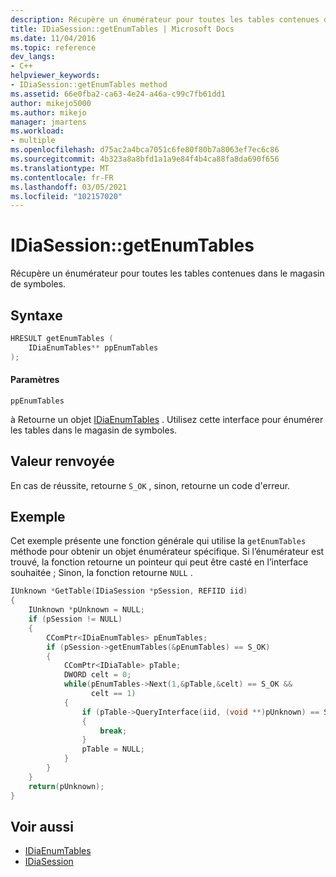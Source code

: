 ```yaml
---
description: Récupère un énumérateur pour toutes les tables contenues dans le magasin de symboles.
title: IDiaSession::getEnumTables | Microsoft Docs
ms.date: 11/04/2016
ms.topic: reference
dev_langs:
- C++
helpviewer_keywords:
- IDiaSession::getEnumTables method
ms.assetid: 66e0fba2-ca63-4e24-a46a-c99c7fb61dd1
author: mikejo5000
ms.author: mikejo
manager: jmartens
ms.workload:
- multiple
ms.openlocfilehash: d75ac2a4bca7051c6fe80f80b7a8063ef7ec6c86
ms.sourcegitcommit: 4b323a8a8bfd1a1a9e84f4b4ca88fa8da690f656
ms.translationtype: MT
ms.contentlocale: fr-FR
ms.lasthandoff: 03/05/2021
ms.locfileid: "102157020"
---
```

# <a name="idiasessiongetenumtables"></a>IDiaSession::getEnumTables
Récupère un énumérateur pour toutes les tables contenues dans le magasin de symboles.

## <a name="syntax"></a>Syntaxe

```C++
HRESULT getEnumTables (
    IDiaEnumTables** ppEnumTables
);
```

#### <a name="parameters"></a>Paramètres
`ppEnumTables`

à Retourne un objet [IDiaEnumTables](../../debugger/debug-interface-access/idiaenumtables.md) . Utilisez cette interface pour énumérer les tables dans le magasin de symboles.

## <a name="return-value"></a>Valeur renvoyée
En cas de réussite, retourne `S_OK` , sinon, retourne un code d'erreur.

## <a name="example"></a>Exemple
Cet exemple présente une fonction générale qui utilise la `getEnumTables` méthode pour obtenir un objet énumérateur spécifique. Si l’énumérateur est trouvé, la fonction retourne un pointeur qui peut être casté en l’interface souhaitée ; Sinon, la fonction retourne `NULL` .

```C++
IUnknown *GetTable(IDiaSession *pSession, REFIID iid)
{
    IUnknown *pUnknown = NULL;
    if (pSession != NULL)
    {
        CComPtr<IDiaEnumTables> pEnumTables;
        if (pSession->getEnumTables(&pEnumTables) == S_OK)
        {
            CComPtr<IDiaTable> pTable;
            DWORD celt = 0;
            while(pEnumTables->Next(1,&pTable,&celt) == S_OK &&
                  celt == 1)
            {
                if (pTable->QueryInterface(iid, (void **)pUnknown) == S_OK)
                {
                    break;
                }
                pTable = NULL;
            }
        }
    }
    return(pUnknown);
}
```

## <a name="see-also"></a>Voir aussi
- [IDiaEnumTables](../../debugger/debug-interface-access/idiaenumtables.md)
- [IDiaSession](../../debugger/debug-interface-access/idiasession.md)
